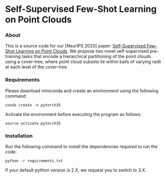 # Self-Supervised Few-Shot Learning on Point Clouds

### About
This is a source code for our [NeurIPS 2020] paper: [Self-Supervised Few-Shot Learning on Point Clouds](https://arxiv.org/abs/2009.14168). We propose two novel self-supervised pre-training tasks that encode a hierarchical partitioning of the point clouds using a cover-tree, where point cloud subsets lie within balls of varying radii at each level of the cover-tree.

### Requirements

Please download miniconda and create an environment using the following command:
```
conda create -n pytorch35
```
Activate the environment before executing the program as follows:
```
source activate pytorch35
```
### Installation
Run the following command to install the dependencies required to run the code.
```
python -r requirements.txt
```
If your default python version is 2.X, we request you to switch to 3.X.
